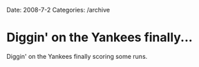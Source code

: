 Date: 2008-7-2
Categories: /archive

# Diggin' on the Yankees finally...

Diggin' on the Yankees finally scoring some runs.
